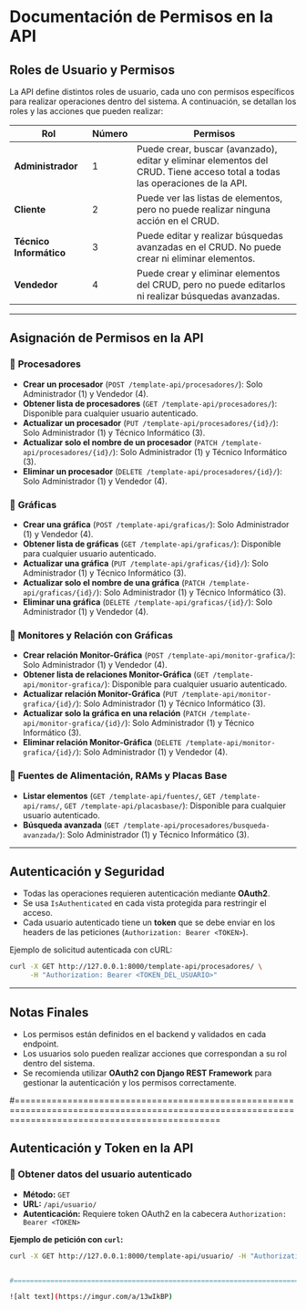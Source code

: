 # Documentación de Permisos en la API

## **Roles de Usuario y Permisos**

La API define distintos roles de usuario, cada uno con permisos específicos para realizar operaciones dentro del sistema. A continuación, se detallan los roles y las acciones que pueden realizar:

| **Rol**                 | **Número** | **Permisos** |
|--------------------------|------------|--------------|
| **Administrador**       | 1          | Puede crear, buscar (avanzado), editar y eliminar elementos del CRUD. Tiene acceso total a todas las operaciones de la API. |
| **Cliente**            | 2          | Puede ver las listas de elementos, pero no puede realizar ninguna acción en el CRUD. |
| **Técnico Informático** | 3          | Puede editar y realizar búsquedas avanzadas en el CRUD. No puede crear ni eliminar elementos. |
| **Vendedor**           | 4          | Puede crear y eliminar elementos del CRUD, pero no puede editarlos ni realizar búsquedas avanzadas. |

---

## **Asignación de Permisos en la API**

### 📌 **Procesadores**
- **Crear un procesador** (`POST /template-api/procesadores/`): Solo Administrador (1) y Vendedor (4).
- **Obtener lista de procesadores** (`GET /template-api/procesadores/`): Disponible para cualquier usuario autenticado.
- **Actualizar un procesador** (`PUT /template-api/procesadores/{id}/`): Solo Administrador (1) y Técnico Informático (3).
- **Actualizar solo el nombre de un procesador** (`PATCH /template-api/procesadores/{id}/`): Solo Administrador (1) y Técnico Informático (3).
- **Eliminar un procesador** (`DELETE /template-api/procesadores/{id}/`): Solo Administrador (1) y Vendedor (4).

### 📌 **Gráficas**
- **Crear una gráfica** (`POST /template-api/graficas/`): Solo Administrador (1) y Vendedor (4).
- **Obtener lista de gráficas** (`GET /template-api/graficas/`): Disponible para cualquier usuario autenticado.
- **Actualizar una gráfica** (`PUT /template-api/graficas/{id}/`): Solo Administrador (1) y Técnico Informático (3).
- **Actualizar solo el nombre de una gráfica** (`PATCH /template-api/graficas/{id}/`): Solo Administrador (1) y Técnico Informático (3).
- **Eliminar una gráfica** (`DELETE /template-api/graficas/{id}/`): Solo Administrador (1) y Vendedor (4).

### 📌 **Monitores y Relación con Gráficas**
- **Crear relación Monitor-Gráfica** (`POST /template-api/monitor-grafica/`): Solo Administrador (1) y Vendedor (4).
- **Obtener lista de relaciones Monitor-Gráfica** (`GET /template-api/monitor-grafica/`): Disponible para cualquier usuario autenticado.
- **Actualizar relación Monitor-Gráfica** (`PUT /template-api/monitor-grafica/{id}/`): Solo Administrador (1) y Técnico Informático (3).
- **Actualizar solo la gráfica en una relación** (`PATCH /template-api/monitor-grafica/{id}/`): Solo Administrador (1) y Técnico Informático (3).
- **Eliminar relación Monitor-Gráfica** (`DELETE /template-api/monitor-grafica/{id}/`): Solo Administrador (1) y Vendedor (4).

### 📌 **Fuentes de Alimentación, RAMs y Placas Base**
- **Listar elementos** (`GET /template-api/fuentes/`, `GET /template-api/rams/`, `GET /template-api/placasbase/`): Disponible para cualquier usuario autenticado.
- **Búsqueda avanzada** (`GET /template-api/procesadores/busqueda-avanzada/`): Solo Administrador (1) y Técnico Informático (3).

---

## **Autenticación y Seguridad**
- Todas las operaciones requieren autenticación mediante **OAuth2**.
- Se usa `IsAuthenticated` en cada vista protegida para restringir el acceso.
- Cada usuario autenticado tiene un **token** que se debe enviar en los headers de las peticiones (`Authorization: Bearer <TOKEN>`).

Ejemplo de solicitud autenticada con cURL:
```sh
curl -X GET http://127.0.0.1:8000/template-api/procesadores/ \
     -H "Authorization: Bearer <TOKEN_DEL_USUARIO>"
```

---

## **Notas Finales**
- Los permisos están definidos en el backend y validados en cada endpoint.
- Los usuarios solo pueden realizar acciones que correspondan a su rol dentro del sistema.
- Se recomienda utilizar **OAuth2 con Django REST Framework** para gestionar la autenticación y los permisos correctamente.

#===================================================================================================================================================


## Autenticación y Token en la API

### 📌 Obtener datos del usuario autenticado
- **Método:** `GET`
- **URL:** `/api/usuario/`
- **Autenticación:** Requiere token OAuth2 en la cabecera `Authorization: Bearer <TOKEN>`

**Ejemplo de petición con `curl`:**
```bash
curl -X GET http://127.0.0.1:8000/template-api/usuario/ -H "Authorization: Bearer TU_ACCESS_TOKEN"


#===================================================================================================================================================

![alt text](https://imgur.com/a/13wIkBP)



